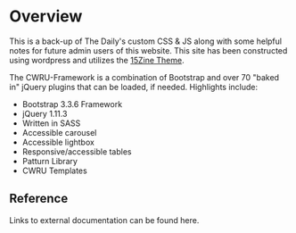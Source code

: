# Overview

This is a back-up of The Daily's custom CSS & JS along with some helpful notes for future admin users of this website. This site has been constructed using wordpress and utilizes the [15Zine Theme](http://docs.cubellthemes.com/15zine/).

The CWRU-Framework is a combination of Bootstrap and over 70 "baked in" jQuery plugins that can be loaded, if needed. Highlights include:


*   Bootstrap 3.3.6 Framework
*   jQuery 1.11.3
*   Written in SASS
*   Accessible carousel
*   Accessible lightbox
*   Responsive/accessible tables
*   Patturn Library
*   CWRU Templates


## Reference

Links to external documentation can be found here.